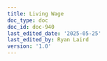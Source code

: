 ```yaml
---
title: Living Wage
doc_type: doc
doc_id: doc-940
last_edited_date: '2025-05-25'
last_edited_by: Ryan Laird
version: '1.0'
---
```



